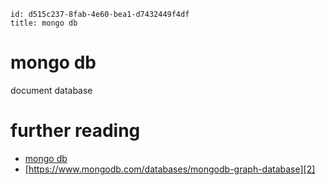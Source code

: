 ```
id: d515c237-8fab-4e60-bea1-d7432449f4df
title: mongo db
```

# mongo db

document database

# further reading

* [mongo db][1]
* [https://www.mongodb.com/databases/mongodb-graph-database][2]

[1]: https://www.mongodb.com
[2]: https://www.mongodb.com/databases/mongodb-graph-database
